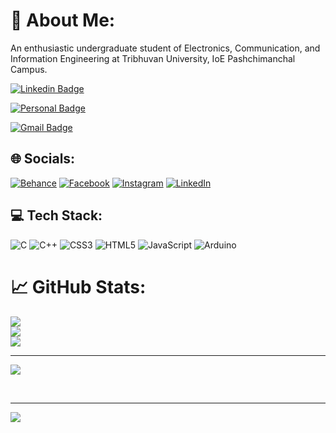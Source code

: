 

<!--
## Hi there 👋
**Technozamazing/Technozamazing** is a ✨ _special_ ✨ repository because its `README.md` (this file) appears on your GitHub profile.

Here are some ideas to get you started:

- 🔭 I’m currently working on ...
- 🌱 I’m currently learning ...
- 👯 I’m looking to collaborate on ...
- 🤔 I’m looking for help with ...
- 💬 Ask me about ...
- 📫 How to reach me: ...
- 😄 Pronouns: ...
- ⚡ Fun fact: ...
-->


# 💫 About Me:
An enthusiastic undergraduate student of Electronics, Communication, and Information Engineering at Tribhuvan University, IoE Pashchimanchal Campus.
<br>
<p dir="auto"><a href="https://www.linkedin.com/in/its-me-roman-shrestha/" rel="nofollow"><img src="https://camo.githubusercontent.com/328a5118b405718f758f6ed64182a7670593cf53bb72dcba04e775fc39a55ba2/68747470733a2f2f696d672e736869656c64732e696f2f62616467652f2d4c696e6b6564496e2d3636333363633f7374796c653d666c61742d737175617265266c6f676f3d4c696e6b6564696e266c6f676f436f6c6f723d7768697465266c696e6b3d68747470733a2f2f7777772e6c696e6b6564696e2e636f6d2f696e2f6665726e616e64612d6b69707065722d3539353861363161392f" alt="Linkedin Badge" data-canonical-src="https://img.shields.io/badge/-LinkedIn-6633cc?style=flat-square&amp;logo=Linkedin&amp;logoColor=white&amp;link=https://www.linkedin.com/in/fernanda-kipper-5958a61a9/" style="max-width: 100%;"></a>

  <a href="https://romanstha.com.np/" rel="nofollow"><img src="https://camo.githubusercontent.com/c15313a2147192dda4200cea6a5fbd418939e5954feb0500594f163aaf38a881/68747470733a2f2f696d672e736869656c64732e696f2f62616467652f2d576562736974652d3636333363633f7374796c653d666c61742d737175617265266c6f676f3d4d65266c6f676f436f6c6f723d7768697465266c696e6b3d68747470733a2f2f7777772e6665726e616e64616b69707065722e636f6d2f" alt="Personal Badge" data-canonical-src="https://img.shields.io/badge/-Website-6633cc?style=flat-square&amp;logo=Me&amp;logoColor=white&amp;link=https://www.fernandakipper.com/" style="max-width: 100%;"></a>
  
<a href="mailto:contact@romanstha.com.np"><img src="https://camo.githubusercontent.com/6300e49d6aa0c8ebd64f8591769538b5984ae264ecfc948d218ca0c46e9bffd3/68747470733a2f2f696d672e736869656c64732e696f2f62616467652f2d636f6e7461746f406665726e616e64616b69707065722e636f6d2d3636333363633f7374796c653d666c61742d737175617265266c6f676f3d476d61696c266c6f676f436f6c6f723d7768697465266c696e6b3d6d61696c746f3a636f6e7461746f406665726e616e64616b69707065722e636f6d" alt="Gmail Badge" data-canonical-src="https://img.shields.io/badge/-contact@romanstha.com.np-6633cc?style=flat-square&amp;logo=Gmail&amp;logoColor=white&amp;link=mailto:contact@romanstha.com.np" style="max-width: 100%;"></a></p>

## 🌐 Socials:
[![Behance](https://img.shields.io/badge/Behance-1769ff?logo=behance&logoColor=white)](https://behance.net/romanshrestha8) [![Facebook](https://img.shields.io/badge/Facebook-%231877F2.svg?logo=Facebook&logoColor=white)](https://facebook.com/its.me.roman.shrestha) [![Instagram](https://img.shields.io/badge/Instagram-%23E4405F.svg?logo=Instagram&logoColor=white)](https://instagram.com/its.me.roman.shrestha) [![LinkedIn](https://img.shields.io/badge/LinkedIn-%230077B5.svg?logo=linkedin&logoColor=white)](https://linkedin.com/in/its-me-roman-shrestha) 

## 💻 Tech Stack:
![C](https://img.shields.io/badge/c-%2300599C.svg?style=for-the-badge&logo=c&logoColor=white) ![C++](https://img.shields.io/badge/c++-%2300599C.svg?style=for-the-badge&logo=c%2B%2B&logoColor=white) ![CSS3](https://img.shields.io/badge/css3-%231572B6.svg?style=for-the-badge&logo=css3&logoColor=white) ![HTML5](https://img.shields.io/badge/html5-%23E34F26.svg?style=for-the-badge&logo=html5&logoColor=white) ![JavaScript](https://img.shields.io/badge/javascript-%23323330.svg?style=for-the-badge&logo=javascript&logoColor=%23F7DF1E) ![Arduino](https://img.shields.io/badge/-Arduino-00979D?style=for-the-badge&logo=Arduino&logoColor=white)
# 📈 GitHub Stats:
![](https://github-readme-stats.vercel.app/api?username=technozamazing&theme=aura_dark&hide_border=false&include_all_commits=true&count_private=true)<br/>
![](https://github-readme-streak-stats.herokuapp.com/?user=technozamazing&theme=aura_dark&hide_border=false)<br/>
![](https://github-readme-stats.vercel.app/api/top-langs/?username=technozamazing&theme=aura_dark&hide_border=false&include_all_commits=true&count_private=true&layout=compact)

---
[![](https://visitcount.itsvg.in/api?id=technozamazing&icon=0&color=0)](https://visitcount.itsvg.in)

<!-- Proudly created with GPRM ( https://gprm.itsvg.in ) -->
<br>

---
[![](https://visitcount.itsvg.in/api?id=technozamazing&icon=2&color=0)](https://visitcount.itsvg.in)
<br>

<!-- Proudly created with GPRM ( https://gprm.itsvg.in ) -->
